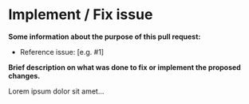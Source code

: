 # Implement / Fix issue

**Some information about the purpose of this pull request:**
 - Reference issue: [e.g. #1]
 
**Brief description on what was done to fix or implement the proposed changes.**

Lorem ipsum dolor sit amet...
